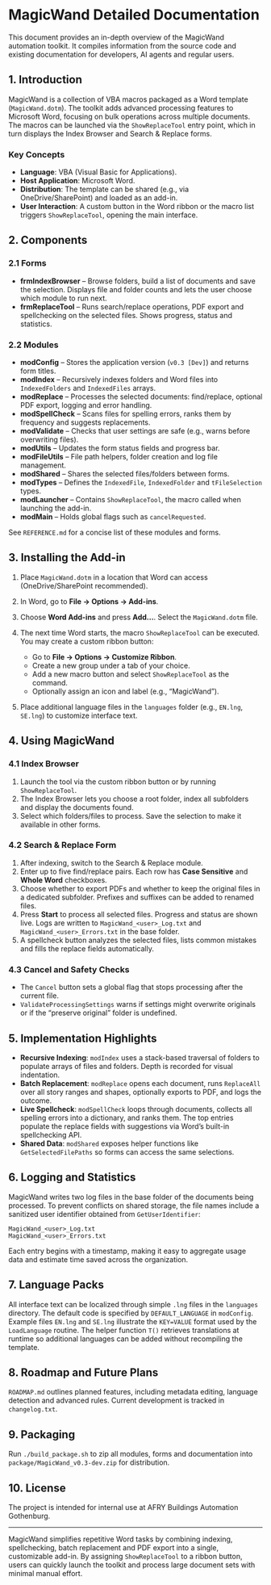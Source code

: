 # MagicWand Detailed Documentation

This document provides an in-depth overview of the MagicWand automation toolkit. It compiles information from the source code and existing documentation for developers, AI agents and regular users.

## 1. Introduction

MagicWand is a collection of VBA macros packaged as a Word template (`MagicWand.dotm`). The toolkit adds advanced processing features to Microsoft Word, focusing on bulk operations across multiple documents. The macros can be launched via the `ShowReplaceTool` entry point, which in turn displays the Index Browser and Search & Replace forms.

### Key Concepts
- **Language**: VBA (Visual Basic for Applications).
- **Host Application**: Microsoft Word.
- **Distribution**: The template can be shared (e.g., via OneDrive/SharePoint) and loaded as an add-in.
- **User Interaction**: A custom button in the Word ribbon or the macro list triggers `ShowReplaceTool`, opening the main interface.

## 2. Components

### 2.1 Forms
- **frmIndexBrowser** – Browse folders, build a list of documents and save the selection. Displays file and folder counts and lets the user choose which module to run next.
- **frmReplaceTool** – Runs search/replace operations, PDF export and spellchecking on the selected files. Shows progress, status and statistics.

### 2.2 Modules
- **modConfig** – Stores the application version (`v0.3 [Dev]`) and returns form titles.
- **modIndex** – Recursively indexes folders and Word files into `IndexedFolders` and `IndexedFiles` arrays.
- **modReplace** – Processes the selected documents: find/replace, optional PDF export, logging and error handling.
- **modSpellCheck** – Scans files for spelling errors, ranks them by frequency and suggests replacements.
- **modValidate** – Checks that user settings are safe (e.g., warns before overwriting files).
- **modUtils** – Updates the form status fields and progress bar.
- **modFileUtils** – File path helpers, folder creation and log file management.
- **modShared** – Shares the selected files/folders between forms.
- **modTypes** – Defines the `IndexedFile`, `IndexedFolder` and `tFileSelection` types.
- **modLauncher** – Contains `ShowReplaceTool`, the macro called when launching the add-in.
- **modMain** – Holds global flags such as `cancelRequested`.

See `REFERENCE.md` for a concise list of these modules and forms.

## 3. Installing the Add-in
1. Place `MagicWand.dotm` in a location that Word can access (OneDrive/SharePoint recommended).
2. In Word, go to **File → Options → Add-ins**.
3. Choose **Word Add-ins** and press **Add...**. Select the `MagicWand.dotm` file.
4. The next time Word starts, the macro `ShowReplaceTool` can be executed. You may create a custom ribbon button:
   - Go to **File → Options → Customize Ribbon**.
   - Create a new group under a tab of your choice.
   - Add a new macro button and select `ShowReplaceTool` as the command.
   - Optionally assign an icon and label (e.g., “MagicWand”).

5. Place additional language files in the `languages` folder (e.g., `EN.lng`, `SE.lng`) to customize interface text.
## 4. Using MagicWand
### 4.1 Index Browser
1. Launch the tool via the custom ribbon button or by running `ShowReplaceTool`.
2. The Index Browser lets you choose a root folder, index all subfolders and display the documents found.
3. Select which folders/files to process. Save the selection to make it available in other forms.

### 4.2 Search & Replace Form
1. After indexing, switch to the Search & Replace module.
2. Enter up to five find/replace pairs. Each row has **Case Sensitive** and **Whole Word** checkboxes.
3. Choose whether to export PDFs and whether to keep the original files in a dedicated subfolder. Prefixes and suffixes can be added to renamed files.
4. Press **Start** to process all selected files. Progress and status are shown live. Logs are written to `MagicWand_<user>_Log.txt` and `MagicWand_<user>_Errors.txt` in the base folder.
5. A spellcheck button analyzes the selected files, lists common mistakes and fills the replace fields automatically.

### 4.3 Cancel and Safety Checks
- The `Cancel` button sets a global flag that stops processing after the current file.
- `ValidateProcessingSettings` warns if settings might overwrite originals or if the “preserve original” folder is undefined.

## 5. Implementation Highlights
- **Recursive Indexing**: `modIndex` uses a stack-based traversal of folders to populate arrays of files and folders. Depth is recorded for visual indentation.
- **Batch Replacement**: `modReplace` opens each document, runs `ReplaceAll` over all story ranges and shapes, optionally exports to PDF, and logs the outcome.
- **Live Spellcheck**: `modSpellCheck` loops through documents, collects all spelling errors into a dictionary, and ranks them. The top entries populate the replace fields with suggestions via Word’s built-in spellchecking API.
- **Shared Data**: `modShared` exposes helper functions like `GetSelectedFilePaths` so forms can access the same selections.


## 6. Logging and Statistics
MagicWand writes two log files in the base folder of the documents being processed. To prevent
conflicts on shared storage, the file names include a sanitized user identifier obtained from
`GetUserIdentifier`:

```
MagicWand_<user>_Log.txt
MagicWand_<user>_Errors.txt
```

Each entry begins with a timestamp, making it easy to aggregate usage data and estimate time saved
across the organization.

## 7. Language Packs
All interface text can be localized through simple `.lng` files in the `languages` directory. The
default code is specified by `DEFAULT_LANGUAGE` in `modConfig`. Example files `EN.lng` and `SE.lng`
illustrate the `KEY=VALUE` format used by the `LoadLanguage` routine. The helper function `T()`
retrieves translations at runtime so additional languages can be added without recompiling the
template.

## 8. Roadmap and Future Plans
`ROADMAP.md` outlines planned features, including metadata editing, language detection and advanced
rules. Current development is tracked in `changelog.txt`.

## 9. Packaging
Run `./build_package.sh` to zip all modules, forms and documentation into
`package/MagicWand_v0.3-dev.zip` for distribution.

## 10. License
The project is intended for internal use at AFRY Buildings Automation Gothenburg.

---

MagicWand simplifies repetitive Word tasks by combining indexing, spellchecking, batch replacement and PDF export into a single, customizable add-in. By assigning `ShowReplaceTool` to a ribbon button, users can quickly launch the toolkit and process large document sets with minimal manual effort.

